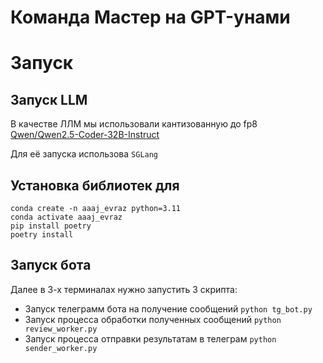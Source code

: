 # Команда Мастер на GPT-унами

# Запуск

## Запуск LLM

В качестве ЛЛМ мы использовали кантизованную до fp8 [Qwen/Qwen2.5-Coder-32B-Instruct](/guides/content/editing-an-existing-page)

Для её запуска использова `SGLang`



## Установка библиотек для 

```
conda create -n aaaj_evraz python=3.11
conda activate aaaj_evraz
pip install poetry
poetry install
```

## Запуск бота
Далее в 3-х терминалах нужно запустить 3 скрипта:

- Запуск телеграмм бота на получение сообщений `python tg_bot.py`
- Запуск процесса обработки полученных сообщений `python review_worker.py`
- Запуск процесса отправки результатам в телеграм `python sender_worker.py`

